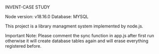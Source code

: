 INVENT-CASE STUDY

Node version: v18.16.0
Database: MYSQL

This project is a library managment system implemented by node.js.

Important Note: Please comment the sync function in app.js after first run otherwise it will create database tables again and will erase everything registered before.